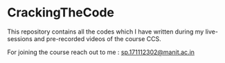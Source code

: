 # CrackingTheCode
This repository contains all the codes which I have written during my live-sessions and pre-recorded videos of the course CCS.

For joining the course reach out to me :
sp.171112302@manit.ac.in
